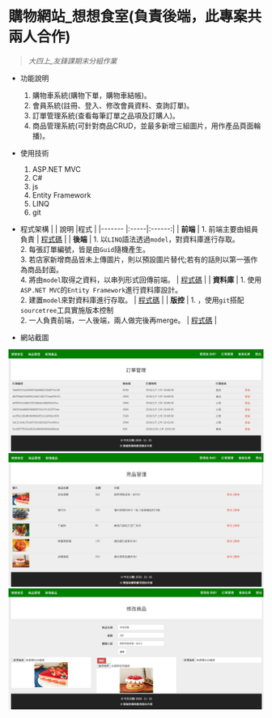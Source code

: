# 購物網站_想想食室(負責後端，此專案共兩人合作)
> _大四上_友鋒課期末分組作業_   

* 功能說明
  1. 購物車系統(購物下單，購物車結帳)。
  2. 會員系統(註冊、登入、修改會員資料、查詢訂單)。
  3. 訂單管理系統(查看每筆訂單之品項及訂購人)。
  4. 商品管理系統(可針對商品CRUD，並最多新增三組圖片，用作產品頁面輪播)。
 
* 使用技術
  1. ASP.NET MVC
  2. C#
  3. js
  4. Entity Framework
  5. LINQ
  6. git
  
* 程式架構
  |        | 說明 |程式 |
  |------- |:-----|:------:|
  | **前端**   |  1. 前端主要由組員負責 |  [程式碼](https://github.com/hank444tw/finalexam/tree/new_master/FinalExam/Views) |
  | **後端**   |  1. 以`LINQ`語法透過`model`，對資料庫進行存取。</br> 2. 每張訂單編號，皆是由`Guid`隨機產生。</br> 3. 若店家新增商品皆未上傳圖片，則以預設圖片替代;若有的話則以第一張作為商品封面。</br>4. 將由`model`取得之資料，以串列形式回傳前端。 |  [程式碼](https://github.com/hank444tw/finalexam/blob/new_master/FinalExam/Controllers/HomeController.cs) |
  | **資料庫** |  1. 使用`ASP.NET MVC`的`Entity Framework`進行資料庫設計。</br> 2. 建置`model`來對資料庫進行存取。 |   [程式碼](https://github.com/hank444tw/finalexam/tree/new_master/FinalExam/Models) | 
  | **版控** |  1. ，使用`git`搭配`sourcetree`工具實施版本控制</br> 2. 一人負責前端，一人後端，兩人做完後再merge。 |   [程式碼](https://github.com/hank444tw/finalexam/tree/new_master/FinalExam/Models) | 

* 網站截圖
<img src="https://github.com/hank444tw/finalexam/blob/new_master/banner.JPG" stryle="float:right" />  

<img src="https://github.com/hank444tw/finalexam/blob/new_master/banner1.JPG" stryle="float:right" />    

<img src="https://github.com/hank444tw/finalexam/blob/new_master/banner2.JPG" stryle="float:right" />
